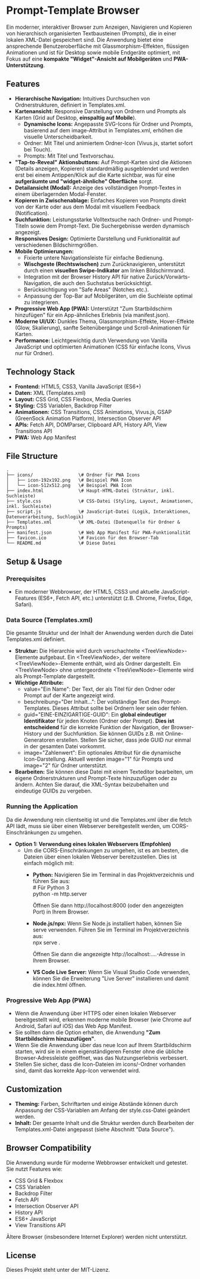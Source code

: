 # **Prompt-Template Browser**

Ein moderner, interaktiver Browser zum Anzeigen, Navigieren und Kopieren von hierarchisch organisierten Textbausteinen (Prompts), die in einer lokalen XML-Datei gespeichert sind. Die Anwendung bietet eine ansprechende Benutzeroberfläche mit Glassmorphism-Effekten, flüssigen Animationen und ist für Desktop sowie mobile Endgeräte optimiert, mit Fokus auf eine **kompakte "Widget"-Ansicht auf Mobilgeräten** und **PWA-Unterstützung**.

## **Features**

* **Hierarchische Navigation:** Intuitives Durchsuchen von Ordnerstrukturen, definiert in Templates.xml.  
* **Kartenansicht:** Responsive Darstellung von Ordnern und Prompts als Karten (Grid auf Desktop, **einspaltig auf Mobile**).  
  * **Dynamische Icons:** Angepasste SVG-Icons für Ordner und Prompts, basierend auf dem image-Attribut in Templates.xml, erhöhen die visuelle Unterscheidbarkeit.  
  * Ordner: Mit Titel und animiertem Ordner-Icon (Vivus.js, startet sofort bei Touch).  
  * Prompts: Mit Titel und Textvorschau.  
* **"Tap-to-Reveal" Aktionsbuttons:** Auf Prompt-Karten sind die Aktionen (Details anzeigen, Kopieren) standardmäßig ausgeblendet und werden erst bei einem Antippen/Klick auf die Karte sichtbar, was für eine **aufgeräumte und "widget-ähnliche" Oberfläche** sorgt.  
* **Detailansicht (Modal):** Anzeige des vollständigen Prompt-Textes in einem überlagernden Modal-Fenster.  
* **Kopieren in Zwischenablage:** Einfaches Kopieren von Prompts direkt von der Karte oder aus dem Modal mit visuellem Feedback (Notification).  
* **Suchfunktion:** Leistungsstarke Volltextsuche nach Ordner- und Prompt-Titeln sowie dem Prompt-Text. Die Suchergebnisse werden dynamisch angezeigt.  
* **Responsives Design:** Optimierte Darstellung und Funktionalität auf verschiedenen Bildschirmgrößen.  
* **Mobile Optimierungen:**  
  * Fixierte untere Navigationsleiste für einfache Bedienung.  
  * **Wischgeste (Rechtswischen)** zum Zurücknavigieren, unterstützt durch einen **visuellen Swipe-Indikator** am linken Bildschirmrand.  
  * Integration mit der Browser History API für native Zurück/Vorwärts-Navigation, die auch den Suchstatus berücksichtigt.  
  * Berücksichtigung von "Safe Areas" (Notches etc.).  
  * Anpassung der Top-Bar auf Mobilgeräten, um die Suchleiste optimal zu integrieren.  
* **Progressive Web App (PWA):** Unterstützt "Zum Startbildschirm hinzufügen" für ein App-ähnliches Erlebnis (via manifest.json).  
* **Moderne UI/UX:** Dunkles Thema, Glassmorphism-Effekte, Hover-Effekte (Glow, Skalierung), sanfte Seitenübergänge und Scroll-Animationen für Karten.  
* **Performance:** Leichtgewichtig durch Verwendung von Vanilla JavaScript und optimierten Animationen (CSS für einfache Icons, Vivus nur für Ordner).

## **Technology Stack**

* **Frontend:** HTML5, CSS3, Vanilla JavaScript (ES6+)  
* **Daten:** XML (Templates.xml)  
* **Layout:** CSS Grid, CSS Flexbox, Media Queries  
* **Styling:** CSS Variablen, Backdrop Filter  
* **Animationen:** CSS Transitions, CSS Animations, Vivus.js, GSAP (GreenSock Animation Platform), Intersection Observer API  
* **APIs:** Fetch API, DOMParser, Clipboard API, History API, View Transitions API  
* **PWA:** Web App Manifest

## **File Structure**

```
.  
├── icons/                 \# Ordner für PWA Icons  
│   ├── icon-192x192.png   \# Beispiel PWA Icon  
│   └── icon-512x512.png   \# Beispiel PWA Icon  
├── index.html             \# Haupt-HTML-Datei (Struktur, inkl. Suchleiste)  
├── style.css              \# CSS-Datei (Styling, Layout, Animationen, inkl. Suchleiste)  
├── script.js              \# JavaScript-Datei (Logik, Interaktionen, Datenverarbeitung, Suchlogik)  
├── Templates.xml          \# XML-Datei (Datenquelle für Ordner & Prompts)  
├── manifest.json          \# Web App Manifest für PWA-Funktionalität  
├── favicon.ico            \# Favicon für den Browser-Tab  
└── README.md              \# Diese Datei
```

## **Setup & Usage**

### **Prerequisites**

* Ein moderner Webbrowser, der HTML5, CSS3 und aktuelle JavaScript-Features (ES6+, Fetch API, etc.) unterstützt (z.B. Chrome, Firefox, Edge, Safari).

### **Data Source (Templates.xml)**

Die gesamte Struktur und der Inhalt der Anwendung werden durch die Datei Templates.xml definiert.

* **Struktur:** Die Hierarchie wird durch verschachtelte \<TreeViewNode\>-Elemente aufgebaut. Ein \<TreeViewNode\>, der weitere \<TreeViewNode\>-Elemente enthält, wird als Ordner dargestellt. Ein \<TreeViewNode\> ohne untergeordnete \<TreeViewNode\>-Elemente wird als Prompt-Template dargestellt.  
* **Wichtige Attribute:**  
  * value="Ein Name": Der Text, der als Titel für den Ordner oder Prompt auf der Karte angezeigt wird.  
  * beschreibung="Der Inhalt...": Der vollständige Text des Prompt-Templates. Dieses Attribut sollte bei Ordnern leer sein oder fehlen.  
  * guid="EINE-EINZIGARTIGE-GUID": Ein **global eindeutiger Identifikator** für jeden Knoten (Ordner oder Prompt). **Dies ist entscheidend** für die korrekte Funktion der Navigation, der Browser-History und der Suchfunktion. Sie können GUIDs z.B. mit Online-Generatoren erstellen. Stellen Sie sicher, dass jede GUID nur einmal in der gesamten Datei vorkommt.  
  * image="Zahlenwert": Ein optionales Attribut für die dynamische Icon-Darstellung. Aktuell werden image="1" für Prompts und image="2" für Ordner unterstützt.  
* **Bearbeiten:** Sie können diese Datei mit einem Texteditor bearbeiten, um eigene Ordnerstrukturen und Prompt-Texte hinzuzufügen oder zu ändern. Achten Sie darauf, die XML-Syntax beizubehalten und eindeutige GUIDs zu vergeben.

### **Running the Application**

Da die Anwendung rein clientseitig ist und die Templates.xml über die fetch API lädt, muss sie über einen Webserver bereitgestellt werden, um CORS-Einschränkungen zu umgehen.

* **Option 1: Verwendung eines lokalen Webservers (Empfohlen)**  
  * Um die CORS-Einschränkungen zu umgehen, ist es am besten, die Dateien über einen lokalen Webserver bereitzustellen. Dies ist einfach möglich mit:  
    * **Python:** Navigieren Sie im Terminal in das Projektverzeichnis und führen Sie aus:  
      \# Für Python 3  
      python \-m http.server

      Öffnen Sie dann http://localhost:8000 (oder den angezeigten Port) in Ihrem Browser.  
    * **Node.js/npx:** Wenn Sie Node.js installiert haben, können Sie serve verwenden. Führen Sie im Terminal im Projektverzeichnis aus:  
      npx serve .

      Öffnen Sie dann die angezeigte http://localhost:....-Adresse in Ihrem Browser.  
    * **VS Code Live Server:** Wenn Sie Visual Studio Code verwenden, können Sie die Erweiterung "Live Server" installieren und damit die index.html öffnen.

### **Progressive Web App (PWA)**

* Wenn die Anwendung über HTTPS oder einen lokalen Webserver bereitgestellt wird, erkennen moderne mobile Browser (wie Chrome auf Android, Safari auf iOS) das Web App Manifest.  
* Sie sollten dann die Option erhalten, die Anwendung **"Zum Startbildschirm hinzuzufügen"**.  
* Wenn Sie die Anwendung über das neue Icon auf Ihrem Startbildschirm starten, wird sie in einem eigenständigeren Fenster ohne die übliche Browser-Adressleiste geöffnet, was das Nutzungserlebnis verbessert.  
* Stellen Sie sicher, dass die Icon-Dateien im icons/-Ordner vorhanden sind, damit das korrekte App-Icon verwendet wird.

## **Customization**

* **Theming:** Farben, Schriftarten und einige Abstände können durch Anpassung der CSS-Variablen am Anfang der style.css-Datei geändert werden.  
* **Inhalt:** Der gesamte Inhalt und die Struktur werden durch Bearbeiten der Templates.xml-Datei angepasst (siehe Abschnitt "Data Source").

## **Browser Compatibility**

Die Anwendung wurde für moderne Webbrowser entwickelt und getestet. Sie nutzt Features wie:

* CSS Grid & Flexbox  
* CSS Variablen  
* Backdrop Filter  
* Fetch API  
* Intersection Observer API  
* History API  
* ES6+ JavaScript  
* View Transitions API

Ältere Browser (insbesondere Internet Explorer) werden nicht unterstützt.

## **License**

Dieses Projekt steht unter der MIT-Lizenz.
